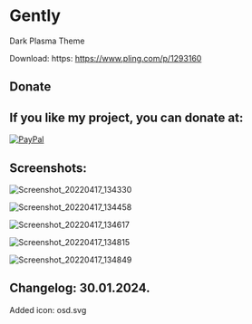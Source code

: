 # Gently

Dark Plasma Theme

Download: https: https://www.pling.com/p/1293160


<html>
  <head>
    <meta charset="utf-8" />
  </head>
  <body>
    <h2>Donate</h2>
    <h2>If you like my project, you can donate at:</h2>
    <a href="https://www.paypal.com/paypalme/VesnaLazic">
    <img src="PayPal.png" alt="PayPal" />
    </a>
  </body>
</html>



Screenshots:
-------------

![Screenshot_20220417_134330](https://user-images.githubusercontent.com/45247573/209697221-8bce785d-9daf-4683-9aeb-e35f52bc0dc9.png)

![Screenshot_20220417_134458](https://user-images.githubusercontent.com/45247573/209697241-6b1696b8-be8b-488b-a1bb-7955e7350e37.jpg)

![Screenshot_20220417_134617](https://user-images.githubusercontent.com/45247573/209697251-c3924b63-332d-456e-9edf-e19a75d63516.png)

![Screenshot_20220417_134815](https://user-images.githubusercontent.com/45247573/209697289-d6c28c24-e152-470e-9fce-5df7ba0f3c9f.png)

![Screenshot_20220417_134849](https://user-images.githubusercontent.com/45247573/209697309-6cc0220c-ea9d-4ce1-9b84-60c2fbe69282.png)




Changelog: 30.01.2024.
-----------------------

Added icon: osd.svg



